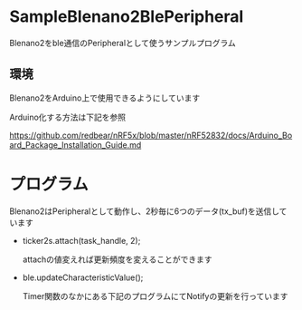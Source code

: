 # SampleBlenano2BlePeripheral
Blenano2をble通信のPeripheralとして使うサンプルプログラム

## 環境
Blenano2をArduino上で使用できるようにしています

Arduino化する方法は下記を参照

https://github.com/redbear/nRF5x/blob/master/nRF52832/docs/Arduino_Board_Package_Installation_Guide.md

# プログラム
Blenano2はPeripheralとして動作し、2秒毎に6つのデータ(tx_buf)を送信しています

* ticker2s.attach(task_handle, 2);

    attachの値変えれば更新頻度を変えることができます

*  ble.updateCharacteristicValue();

    Timer関数のなかにある下記のプログラムにてNotifyの更新を行っています
